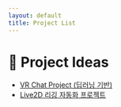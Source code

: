 ```yaml
---
layout: default
title: Project List
---
```


# 📝 Project Ideas

- [VR Chat Project (딥러닝 기반)](/projects/project1)
- [Live2D 리깅 자동화 프로젝트](/projects/project2)
